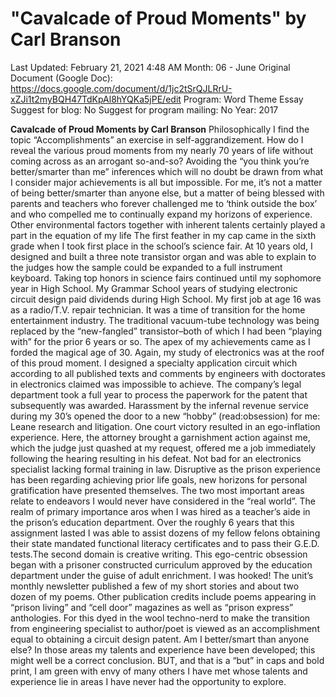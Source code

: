 # "Cavalcade of Proud Moments" by Carl Branson

Last Updated: February 21, 2021 4:48 AM
Month: 06 - June
Original Document (Google Doc): https://docs.google.com/document/d/1jc2tSrQJLRrU-xZJi1t2myBQH47TdKpAl8hYQKa5jPE/edit
Program: Word Theme Essay
Suggest for blog: No
Suggest for program mailing: No
Year: 2017

**Cavalcade of Proud Moments by Carl Branson**
Philosophically I find the topic “Accomplishments” an exercise in self-aggrandizement. How do I reveal the various proud moments from my nearly 70 years of life without coming across as an arrogant so-and-so? Avoiding the “you think you’re better/smarter than me” inferences which will no doubt be drawn from what I consider major achievements is all but impossible. For me, it’s not a matter of being better/smarter than anyone else, but a matter of being blessed with parents and teachers who forever challenged me to ‘think outside the box’ and who compelled me to continually expand my horizons of experience. Other environmental factors together with inherent talents certainly played a part in the equation of my life
The first feather in my cap came in the sixth grade when I took first place in the school’s science fair. At 10 years old, I designed and built a three note transistor organ and was able to explain to the judges how the sample could be expanded to a full instrument keyboard. Taking top honors in science fairs continued until my sophomore year in High School.
My Grammar School years of studying electronic circuit design paid dividends during High School. My first job at age 16 was as a radio/T.V. repair technician. It was a time of transition for the home entertainment industry. The traditional vacuum-tube technology was being replaced by the “new-fangled” transistor–both of which I had been “playing with” for the prior 6 years or so.
The apex of my achievements came as I forded the magical age of 30. Again, my study of electronics was at the roof of this proud moment. I designed a specialty application circuit which according to all published texts and comments by engineers with doctorates in electronics claimed was impossible to achieve. The company’s legal department took a full year to process the paperwork for the patent that subsequently was awarded.
Harassment by the infernal revenue service during my 30’s opened the door to a new “hobby” (read:obsession) for me: Leane research and litigation. One court victory resulted in an ego-inflation experience. Here, the attorney brought a garnishment action against me, which the judge just quashed at my request, offered me a job immediately following the hearing resulting in his defeat. Not bad for an electronics specialist lacking formal training in law.
Disruptive as the prison experience has been regarding achieving prior life goals, new horizons for personal gratification have presented themselves. The two most important areas relate to endeavors I would never have considered in the “real world”. The realm of primary importance aros when I was hired as a teacher’s aide in the prison’s education department. Over the roughly 6 years that this assignment lasted I was able to assist dozens of my fellow felons obtaining their state mandated functional literacy certificates and to pass their G.E.D. tests.The second domain is creative writing. This ego-centric obsession began with a prisoner constructed curriculum approved by the education department under the guise of adult enrichment. I was hooked! The unit’s monthly newsletter published a few of my short stories and about two dozen of my poems. Other publication credits include poems appearing in “prison living” and “cell door” magazines as well as “prison express” anthologies.
For this dyed in the wool techno-nerd to make the transition from engineering specialist to author/poet is viewed as an accomplishment equal to obtaining a circuit design patent.
Am I better/smart than anyone else? In those areas my talents and experience have been developed; this might well be a correct conclusion. BUT, and that is a “but” in caps and bold print, I am green with envy of many others I have met whose talents and experience lie in areas I have never had the opportunity to explore.